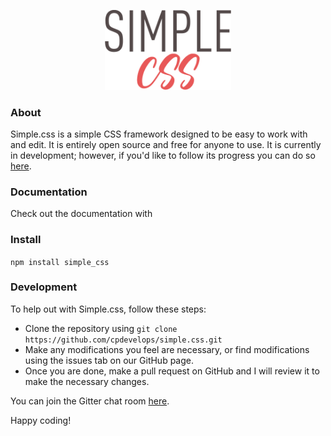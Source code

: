 <p align="center">
  <a href="http://cpdev.me/simple.css/">
    <img src="logo.svg" width="40%" alt="simple.css Logo" />
  </a>
</p>

### About
Simple.css is a simple CSS framework designed to be easy to work with and edit. It is entirely open source and free for anyone to use. It is currently in development; however, if you'd like to follow its progress you can do so [here](http://cpdev.me/simple.css/).

### Documentation

Check out the documentation with 

### Install

```npm install simple_css```

### Development
To help out with Simple.css, follow these steps:

- Clone the repository using `git clone https://github.com/cpdevelops/simple.css.git`
- Make any modifications you feel are necessary, or find modifications using the issues tab on our GitHub page.
- Once you are done, make a pull request on GitHub and I will review it to make the necessary changes.

You can join the Gitter chat room [here](https://gitter.im/draconicdevv/simple.css?utm_source=share-link&utm_medium=link&utm_campaign=share-link).

Happy coding!
